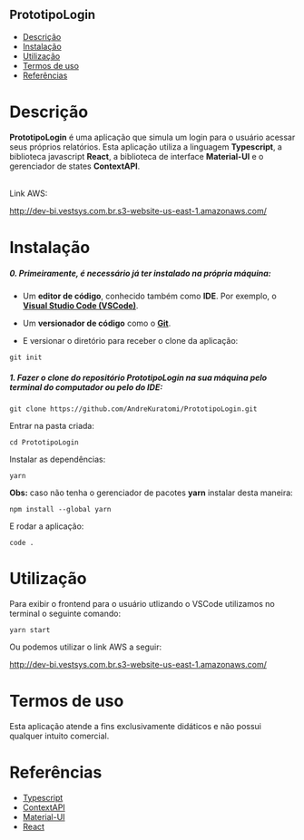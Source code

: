 ## PrototipoLogin

- [Descrição](#descrição)
- [Instalação](#instalação)
- [Utilização](#utilização)
- [Termos de uso](#termos-de-uso)
- [Referências](#referências)

# Descrição

<p><b>PrototipoLogin</b> é uma aplicação que simula um login para o usuário acessar seus próprios relatórios. Esta aplicação utiliza a linguagem <b>Typescript</b>, a biblioteca javascript <b>React</b>, a biblioteca de interface <b>Material-UI</b> e o gerenciador de states <b>ContextAPI</b>.</p>
<br>
Link AWS:

http://dev-bi.vestsys.com.br.s3-website-us-east-1.amazonaws.com/

# Instalação

<h5>0. Primeiramente, é necessário já ter instalado na própria máquina:</h5>

- Um <b>editor de código</b>, conhecido também como <b>IDE</b>. Por exemplo, o <b>[Visual Studio Code (VSCode)](https://code.visualstudio.com/)</b>.

- Um <b>versionador de código</b> como o <b>[Git](https://github.com/git-guides/install-git)</b>.

- <p> E versionar o diretório para receber o clone da aplicação:</p>

```
git init
```

<h5>1. Fazer o clone do repositório <b>PrototipoLogin</b> na sua máquina pelo terminal do computador ou pelo do IDE:</h5>

```
git clone https://github.com/AndreKuratomi/PrototipoLogin.git
```

<p>Entrar na pasta criada:</p>

```
cd PrototipoLogin
```

<p>Instalar as dependências:</p>

```
yarn
```

<p><b>Obs:</b> caso não tenha o gerenciador de pacotes <b>yarn</b> instalar desta maneira:</p>

```
npm install --global yarn
```

<p>E rodar a aplicação:</p>

```
code .
```

# Utilização

<p>Para exibir o frontend para o usuário utlizando o VSCode utilizamos no terminal o seguinte comando:</p>

```
yarn start
```

<p>Ou podemos utilizar o link AWS a seguir:</p>

http://dev-bi.vestsys.com.br.s3-website-us-east-1.amazonaws.com/

# Termos de uso

<p>Esta aplicação atende a fins exclusivamente didáticos e não possui qualquer intuito comercial.</p>

# Referências

- [Typescript](https://www.typescriptlang.org/)
- [ContextAPI](https://reactjs.org/docs/context.html)
- [Material-UI](https://v4.mui.com/pt/)
- [React](https://pt-br.reactjs.org/)
<!-- - [Docker](https://docs.docker.com/)
- [JWT](https://github.com/auth0/node-jsonwebtoken)
- [Bcrypt](https://github.com/kelektiv/node.bcrypt.js)
- [Dotenv](https://www.npmjs.com/package/dotenv)

**Amazon Web Service (AWS) S3:**

[https://docs.aws.amazon.com/AmazonS3/latest/userguide/GetStartedWithS3.html](https://docs.aws.amazon.com/AmazonS3/latest/userguide/GetStartedWithS3.html)

[https://docs.aws.amazon.com/AmazonS3/latest/userguide/WebsiteHosting.html](https://docs.aws.amazon.com/AmazonS3/latest/userguide/WebsiteHosting.html)

[https://medium.com/dailyjs/a-guide-to-deploying-your-react-app-with-aws-s3-including-https-a-custom-domain-a-cdn-and-58245251f081](https://medium.com/dailyjs/a-guide-to-deploying-your-react-app-with-aws-s3-including-https-a-custom-domain-a-cdn-and-58245251f081)

ypt:
[https://www.npmjs.com/package/bcryptjs](https://www.npmjs.com/package/bcryptjs)
Body-Scroll-Lock:
[https://www.npmjs.com/package/body-scroll-lock](https://www.npmjs.com/package/body-scroll-lock)
Chakra-UI (Toast):
[https://chakra-ui.com/docs/components/feedback/toast](https://chakra-ui.com/docs/components/feedback/toast)
EmailJS e relacionados:
[https://dashboard.emailjs.com](https://dashboard.emailjs.com/)[https://medium.com/geekculture/how-to-send-emails-from-a-form-in-react-emailjs-6cdd21bb4190](https://medium.com/geekculture/how-to-send-emails-from-a-form-in-react-emailjs-6cdd21bb4190)
Figma:
[https://figma.com](https://figma.com/)[https://www.captain-design.com/blog/3-simple-ways-to-export-your-images-in-figma/](https://www.captain-design.com/blog/3-simple-ways-to-export-your-images-in-figma/)
Formatação README:
[https://github.com/adam-p/markdown-here/wiki/Markdown-Cheatsheet#links](https://github.com/adam-p/markdown-here/wiki/Markdown-Cheatsheet#links)
Fullscreen:
[https://www.w3schools.com/howto/howto_js_fullscreen.asp](https://www.w3schools.com/howto/howto_js_fullscreen.asp)
Iframe PowerBI:
[https://www.youtube.com/watch?v=stHD0FVsdJk&ab_channel=LuísGustavoSerra-ExcelênciaemPowerBI](https://www.youtube.com/watch?v=stHD0FVsdJk&ab_channel=Lu%C3%ADsGustavoSerra-Excel%C3%AAnciaemPowerBI)
Links bloqueio de comandos teclado:
[https://developer.mozilla.org/en-US/docs/Web/API/KeyboardEvent/keyCode](https://developer.mozilla.org/en-US/docs/Web/API/KeyboardEvent/keyCode)[https://www.cluemediator.com/disable-right-click-and-f12-key-using-javascript](https://www.cluemediator.com/disable-right-click-and-f12-key-using-javascript)
:

Moment.js:
[https://momentjs.com/docs/](https://momentjs.com/docs/)
Referências Javascript:
[https://developer.mozilla.org/en-US/docs/Web/JavaScript/Reference](https://developer.mozilla.org/en-US/docs/Web/JavaScript/Reference)

**Bcrypt:**

[https://www.npmjs.com/package/bcryptjs](https://www.npmjs.com/package/bcryptjs)

**Body-Scroll-Lock:**

[https://www.npmjs.com/package/body-scroll-lock](https://www.npmjs.com/package/body-scroll-lock)

**Chakra-UI (Toast):**

[https://chakra-ui.com/docs/components/feedback/toast](https://chakra-ui.com/docs/components/feedback/toast)

**EmailJS e relacionados:**

[https://dashboard.emailjs.com](https://dashboard.emailjs.com/admin)

[https://medium.com/geekculture/how-to-send-emails-from-a-form-in-react-emailjs-6cdd21bb4190](https://medium.com/geekculture/how-to-send-emails-from-a-form-in-react-emailjs-6cdd21bb4190)

**Figma:**

https://figma.com

[https://www.captain-design.com/blog/3-simple-ways-to-export-your-images-in-figma/](https://www.captain-design.com/blog/3-simple-ways-to-export-your-images-in-figma/)

**Formatação README:**

[https://github.com/adam-p/markdown-here/wiki/Markdown-Cheatsheet#links](https://github.com/adam-p/markdown-here/wiki/Markdown-Cheatsheet#links)

**Fullscreen:**

[https://www.w3schools.com/howto/howto_js_fullscreen.asp](https://www.w3schools.com/howto/howto_js_fullscreen.asp)

**Iframe PowerBI:**

[https://www.youtube.com/watch?v=stHD0FVsdJk&ab_channel=LuísGustavoSerra-ExcelênciaemPowerBI](https://www.youtube.com/watch?v=stHD0FVsdJk&ab_channel=Lu%C3%ADsGustavoSerra-Excel%C3%AAnciaemPowerBI)

**Links bloqueio de comandos teclado:**

[https://developer.mozilla.org/en-US/docs/Web/API/KeyboardEvent/keyCode](https://developer.mozilla.org/en-US/docs/Web/API/KeyboardEvent/keyCode)

[https://www.cluemediator.com/disable-right-click-and-f12-key-using-javascript](https://www.cluemediator.com/disable-right-click-and-f12-key-using-javascript)

**Material-UI:**

[https://v4.mui.com/pt/](https://v4.mui.com/pt/)

**Moment.js:**

[https://momentjs.com/docs/](https://momentjs.com/docs/)

**Referências Javascript:**

[https://developer.mozilla.org/en-US/docs/Web/JavaScript/Reference](https://developer.mozilla.org/en-US/docs/Web/JavaScript/Reference)-->
